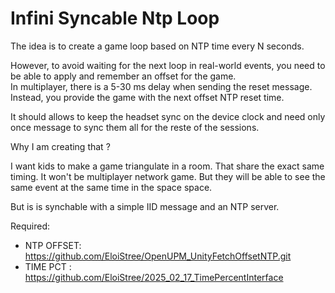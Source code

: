 
# Infini Syncable Ntp Loop  

The idea is to create a game loop based on NTP time every N seconds.  

However, to avoid waiting for the next loop in real-world events, you need to be able to apply and remember an offset for the game.  
In multiplayer, there is a 5-30 ms delay when sending the reset message.  
Instead, you provide the game with the next offset NTP reset time.  

It should allows to keep the headset sync on the device clock and need only once message to sync them all for the reste of the sessions.

Why I am creating that ?

I want kids to make a game triangulate in a room.
That share the exact same timing.
It won't be multiplayer network game.
But they will be able to see the same event at the same time in the space space.

But is is synchable with a simple IID message and an NTP server.


Required: 
- NTP OFFSET: https://github.com/EloiStree/OpenUPM_UnityFetchOffsetNTP.git
- TIME PCT : https://github.com/EloiStree/2025_02_17_TimePercentInterface